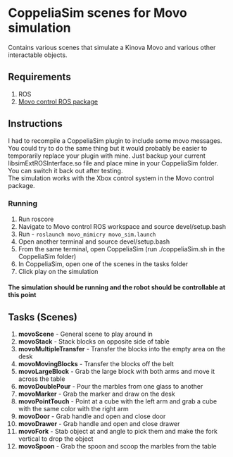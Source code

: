# CoppeliaSim scenes for Movo simulation

Contains various scenes that simulate a Kinova Movo and various other interactable objects.

## Requirements
1. ROS
2. [Movo control ROS package](https://github.com/joshuawisc/movo-control-3)

## Instructions

I had to recompile a CoppeliaSim plugin to include some movo messages. You could try to do the same thing but it would probably be easier to temporarily replace your plugin with mine. Just backup your current libsimExtROSInterface.so file and place mine in your CoppeliaSim folder. You can switch it back out after testing.  
The simulation works with the Xbox control system in the Movo control package.

### Running
1. Run roscore
2. Navigate to Movo control ROS workspace and source devel/setup.bash
3. Run - `roslaunch movo_mimicry movo_sim.launch`
4. Open another terminal and source devel/setup.bash
5. From the same terminal, open CoppeliaSim (run ./coppeliaSim.sh in the CoppeliaSim folder)
6. In CoppeliaSim, open one of the scenes in the tasks folder
7. Click play on the simulation

#### The simulation should be running and the robot should be controllable at this point

## Tasks (Scenes)
1. **movoScene** - General scene to play around in
2. **movoStack** - Stack blocks on opposite side of table
3. **movoMultipleTransfer** - Transfer the blocks into the empty area on the desk
4. **movoMovingBlocks** - Transfer the blocks off the belt
5. **movoLargeBlock** - Grab the large block with both arms and move it across the table
6. **movoDoublePour** - Pour the marbles from one glass to another
7. **movoMarker** - Grab the marker and draw on the desk
8. **movoPointTouch** - Point at a cube with the left arm and grab a cube with the same color with the right arm
9. **movoDoor** - Grab handle and open and close door
10. **movoDrawer** - Grab handle and open and close drawer
11. **movoFork** - Stab object at and angle to pick them and make the fork vertical to drop the object
12. **movoSpoon** - Grab the spoon and scoop the marbles from the table
